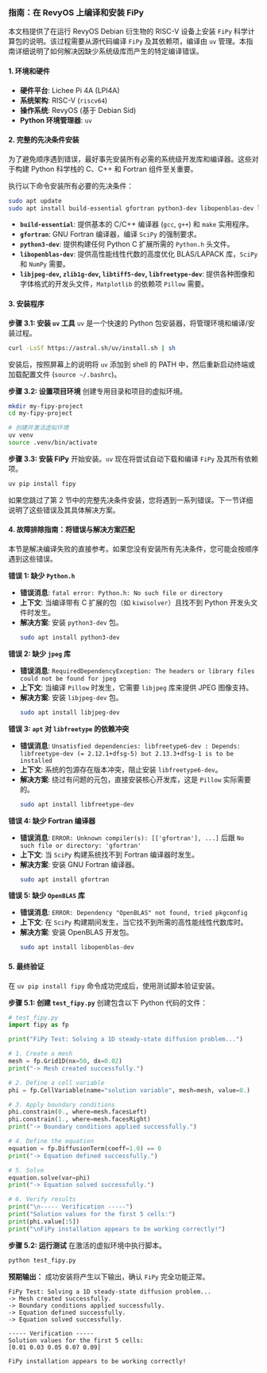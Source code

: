 ### **指南：在 RevyOS 上编译和安装 FiPy**

本文档提供了在运行 RevyOS Debian 衍生物的 RISC-V 设备上安装 `FiPy` 科学计算包的说明。该过程需要从源代码编译 `FiPy` 及其依赖项，编译由 `uv` 管理。本指南详细说明了如何解决因缺少系统级库而产生的特定编译错误。

#### **1. 环境和硬件**

*   **硬件平台**: Lichee Pi 4A (LPI4A)
*   **系统架构**: RISC-V (`riscv64`)
*   **操作系统**: RevyOS (基于 Debian Sid)
*   **Python 环境管理器**: `uv`

#### **2. 完整的先决条件安装**

为了避免顺序遇到错误，最好事先安装所有必需的系统级开发库和编译器。这些对于构建 Python 科学栈的 C、C++ 和 Fortran 组件至关重要。

执行以下命令安装所有必要的先决条件：

```bash
sudo apt update
sudo apt install build-essential gfortran python3-dev libopenblas-dev libjpeg-dev zlib1g-dev libtiff5-dev libfreetype-dev
```

*   **`build-essential`**: 提供基本的 C/C++ 编译器 (`gcc`, `g++`) 和 `make` 实用程序。
*   **`gfortran`**: GNU Fortran 编译器，编译 `SciPy` 的强制要求。
*   **`python3-dev`**: 提供构建任何 Python C 扩展所需的 `Python.h` 头文件。
*   **`libopenblas-dev`**: 提供高性能线性代数的高度优化 BLAS/LAPACK 库，`SciPy` 和 `NumPy` 需要。
*   **`libjpeg-dev`, `zlib1g-dev`, `libtiff5-dev`, `libfreetype-dev`**: 提供各种图像和字体格式的开发头文件，`Matplotlib` 的依赖项 `Pillow` 需要。

#### **3. 安装程序**

**步骤 3.1: 安装 `uv` 工具**
`uv` 是一个快速的 Python 包安装器，将管理环境和编译/安装过程。

```bash
curl -LsSf https://astral.sh/uv/install.sh | sh
```
安装后，按照屏幕上的说明将 `uv` 添加到 shell 的 PATH 中，然后重新启动终端或加载配置文件 (`source ~/.bashrc`)。

**步骤 3.2: 设置项目环境**
创建专用目录和项目的虚拟环境。

```bash
mkdir my-fipy-project
cd my-fipy-project

# 创建并激活虚拟环境
uv venv
source .venv/bin/activate
```

**步骤 3.3: 安装 FiPy**
开始安装。`uv` 现在将尝试自动下载和编译 `FiPy` 及其所有依赖项。

```bash
uv pip install fipy
```
如果您跳过了第 2 节中的完整先决条件安装，您将遇到一系列错误。下一节详细说明了这些错误及其具体解决方案。

#### **4. 故障排除指南：将错误与解决方案匹配**

本节是解决编译失败的直接参考。如果您没有安装所有先决条件，您可能会按顺序遇到这些错误。

**错误 1: 缺少 `Python.h`**
*   **错误消息**: `fatal error: Python.h: No such file or directory`
*   **上下文**: 当编译带有 C 扩展的包（如 `kiwisolver`）且找不到 Python 开发头文件时发生。
*   **解决方案**: 安装 `python3-dev` 包。
    ```bash
    sudo apt install python3-dev
    ```

**错误 2: 缺少 `jpeg` 库**
*   **错误消息**: `RequiredDependencyException: The headers or library files could not be found for jpeg`
*   **上下文**: 当编译 `Pillow` 时发生，它需要 `libjpeg` 库来提供 JPEG 图像支持。
*   **解决方案**: 安装 `libjpeg-dev` 包。
    ```bash
    sudo apt install libjpeg-dev
    ```

**错误 3: `apt` 对 `libfreetype` 的依赖冲突**
*   **错误消息**: `Unsatisfied dependencies: libfreetype6-dev : Depends: libfreetype-dev (= 2.12.1+dfsg-5) but 2.13.3+dfsg-1 is to be installed`
*   **上下文**: 系统的包源存在版本冲突，阻止安装 `libfreetype6-dev`。
*   **解决方案**: 绕过有问题的元包，直接安装核心开发库，这是 `Pillow` 实际需要的。
    ```bash
    sudo apt install libfreetype-dev
    ```

**错误 4: 缺少 Fortran 编译器**
*   **错误消息**: `ERROR: Unknown compiler(s): [['gfortran'], ...]` 后跟 `No such file or directory: 'gfortran'`
*   **上下文**: 当 `SciPy` 构建系统找不到 Fortran 编译器时发生。
*   **解决方案**: 安装 GNU Fortran 编译器。
    ```bash
    sudo apt install gfortran
    ```

**错误 5: 缺少 `OpenBLAS` 库**
*   **错误消息**: `ERROR: Dependency "OpenBLAS" not found, tried pkgconfig`
*   **上下文**: 在 `SciPy` 构建期间发生，当它找不到所需的高性能线性代数库时。
*   **解决方案**: 安装 OpenBLAS 开发包。
    ```bash
    sudo apt install libopenblas-dev
    ```

#### **5. 最终验证**

在 `uv pip install fipy` 命令成功完成后，使用测试脚本验证安装。

**步骤 5.1: 创建 `test_fipy.py`**
创建包含以下 Python 代码的文件：

```python
# test_fipy.py
import fipy as fp

print("FiPy Test: Solving a 1D steady-state diffusion problem...")

# 1. Create a mesh
mesh = fp.Grid1D(nx=50, dx=0.02)
print("-> Mesh created successfully.")

# 2. Define a cell variable
phi = fp.CellVariable(name="solution variable", mesh=mesh, value=0.)

# 3. Apply boundary conditions
phi.constrain(0., where=mesh.facesLeft)
phi.constrain(1., where=mesh.facesRight)
print("-> Boundary conditions applied successfully.")

# 4. Define the equation
equation = fp.DiffusionTerm(coeff=1.0) == 0
print("-> Equation defined successfully.")

# 5. Solve
equation.solve(var=phi)
print("-> Equation solved successfully.")

# 6. Verify results
print("\n----- Verification -----")
print("Solution values for the first 5 cells:")
print(phi.value[:5])
print("\nFiPy installation appears to be working correctly!")
```

**步骤 5.2: 运行测试**
在激活的虚拟环境中执行脚本。

```bash
python test_fipy.py
```

**预期输出：**
成功安装将产生以下输出，确认 `FiPy` 完全功能正常。

```
FiPy Test: Solving a 1D steady-state diffusion problem...
-> Mesh created successfully.
-> Boundary conditions applied successfully.
-> Equation defined successfully.
-> Equation solved successfully.

----- Verification -----
Solution values for the first 5 cells:
[0.01 0.03 0.05 0.07 0.09]

FiPy installation appears to be working correctly!
```
